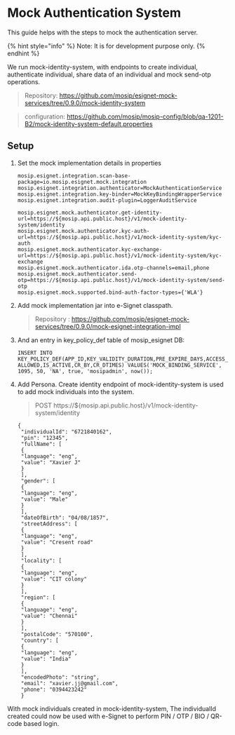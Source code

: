 # Mock Authentication System

This guide helps with the steps to mock the authentication server. 

{% hint style="info" %}
Note: It is for development purpose only.
{% endhint %}

We run mock-identity-system, with endpoints to create individual, authenticate individual, share data of an individual and mock send-otp operations.
>Repository: https://github.com/mosip/esignet-mock-services/tree/0.9.0/mock-identity-system

>configuration: https://github.com/mosip/mosip-config/blob/qa-1201-B2/mock-identity-system-default.properties


## Setup

1. Set the mock implementation details in properties
    ```
    mosip.esignet.integration.scan-base-package=io.mosip.esignet.mock.integration
    mosip.esignet.integration.authenticator=MockAuthenticationService
    mosip.esignet.integration.key-binder=MockKeyBindingWrapperService
    mosip.esignet.integration.audit-plugin=LoggerAuditService
   
    mosip.esignet.mock.authenticator.get-identity-url=https://${mosip.api.public.host}/v1/mock-identity-system/identity
    mosip.esignet.mock.authenticator.kyc-auth-url=https://${mosip.api.public.host}/v1/mock-identity-system/kyc-auth
    mosip.esignet.mock.authenticator.kyc-exchange-url=https://${mosip.api.public.host}/v1/mock-identity-system/kyc-exchange
    mosip.esignet.mock.authenticator.ida.otp-channels=email,phone
    mosip.esignet.mock.authenticator.send-otp=https://${mosip.api.public.host}/v1/mock-identity-system/send-otp
    mosip.esignet.mock.supported.bind-auth-factor-types={'WLA'}
    ```
   
2. Add mock implementation jar into e-Signet classpath.
    >Repository : https://github.com/mosip/esignet-mock-services/tree/0.9.0/mock-esignet-integration-impl

3. And an entry in key_policy_def table of mosip_esignet DB:

   `INSERT INTO KEY_POLICY_DEF(APP_ID,KEY_VALIDITY_DURATION,PRE_EXPIRE_DAYS,ACCESS_ALLOWED,IS_ACTIVE,CR_BY,CR_DTIMES) VALUES('MOCK_BINDING_SERVICE', 1095, 50, 'NA', true, 'mosipadmin', now());`


4. Add Persona. Create identity endpoint of mock-identity-system is used to add mock individuals into the system.
   > POST https://${mosip.api.public.host}/v1/mock-identity-system/identity
   ```
   {
    "individualId": "6721840162",
    "pin": "12345",
    "fullName": [
    {
    "language": "eng",
    "value": "Xavier J"
    }
    ],
    "gender": [
    {
    "language": "eng",
    "value": "Male"
    }
    ],
    "dateOfBirth": "04/08/1857",
    "streetAddress": [
    {
    "language": "eng",
    "value": "Cresent road"
    }
    ],
    "locality": [
    {
    "language": "eng",
    "value": "CIT colony"
    }
    ],
    "region": [
    {
    "language": "eng",
    "value": "Chennai"
    }
    ],
    "postalCode": "570100",
    "country": [
    {
    "language": "eng",
    "value": "India"
    }
    ],
    "encodedPhoto": "string",
    "email": "xavier.jj@gmail.com",
    "phone": "0394423242"
    }
   ```


With mock individuals created in mock-identity-system, The individualId created could now be used with e-Signet to perform PIN / OTP / BIO / QR-code based login.